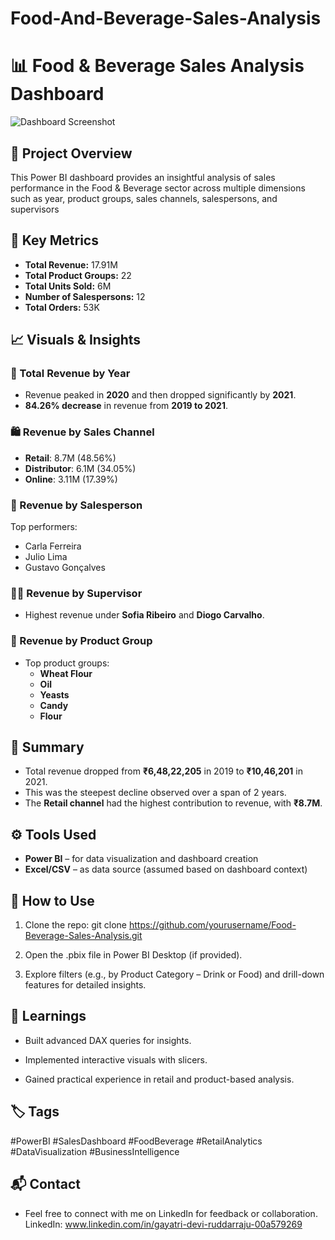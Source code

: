 # Food-And-Beverage-Sales-Analysis

# 📊 Food & Beverage Sales Analysis Dashboard

![Dashboard Screenshot](F&B%20ss.png)

## 📝 Project Overview

This Power BI dashboard provides an insightful analysis of sales performance in the Food & Beverage sector across multiple dimensions such as year, product groups, sales channels, salespersons, and supervisors

## 📌 Key Metrics

- **Total Revenue:** 17.91M
- **Total Product Groups:** 22
- **Total Units Sold:** 6M
- **Number of Salespersons:** 12
- **Total Orders:** 53K

## 📈 Visuals & Insights

### 📆 Total Revenue by Year
- Revenue peaked in **2020** and then dropped significantly by **2021**.
- **84.26% decrease** in revenue from **2019 to 2021**.

### 🛍️ Revenue by Sales Channel
- **Retail**: 8.7M (48.56%)
- **Distributor**: 6.1M (34.05%)
- **Online**: 3.11M (17.39%)

### 👥 Revenue by Salesperson
Top performers:
- Carla Ferreira
- Julio Lima
- Gustavo Gonçalves

### 👨‍💼 Revenue by Supervisor
- Highest revenue under **Sofia Ribeiro** and **Diogo Carvalho**.

### 🧃 Revenue by Product Group
- Top product groups:
  - **Wheat Flour**
  - **Oil**
  - **Yeasts**
  - **Candy**
  - **Flour**


## 🧾 Summary

- Total revenue dropped from **₹6,48,22,205** in 2019 to **₹10,46,201** in 2021.
- This was the steepest decline observed over a span of 2 years.
- The **Retail channel** had the highest contribution to revenue, with **₹8.7M**.


## ⚙️ Tools Used

- **Power BI** – for data visualization and dashboard creation
- **Excel/CSV** – as data source (assumed based on dashboard context)


## 🚀 How to Use

1. Clone the repo:
   git clone https://github.com/yourusername/Food-Beverage-Sales-Analysis.git

 2. Open the .pbix file in Power BI Desktop (if provided).

 3. Explore filters (e.g., by Product Category – Drink or Food) and drill-down features for detailed insights.

## 🧠 Learnings
- Built advanced DAX queries for insights.

- Implemented interactive visuals with slicers.

- Gained practical experience in retail and product-based analysis.

## 🏷️ Tags
#PowerBI #SalesDashboard #FoodBeverage #RetailAnalytics #DataVisualization #BusinessIntelligence

## 📬 Contact
- Feel free to connect with me on LinkedIn for feedback or collaboration.
  LinkedIn: www.linkedin.com/in/gayatri-devi-ruddarraju-00a579269



